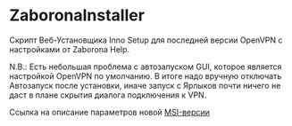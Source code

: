 # ZaboronaInstaller
Скрипт Веб-Установщика Inno Setup для последней версии OpenVPN с настройками от Zaborona Help.

N.B.: Есть небольшая проблема с автозапуском GUI, которое является настройкой OpenVPN по умолчанию.
В итоге надо вручную отключать Автозапуск после установки, иначе запуск с Ярлыков почти ничего не даст в плане скрытия диалога подключения к VPN.

Ссылка на описание параметров новой [MSI-версии](https://community.openvpn.net/openvpn/wiki/OpenVPN2.5_Windows_MSI_Unattended_Install)
